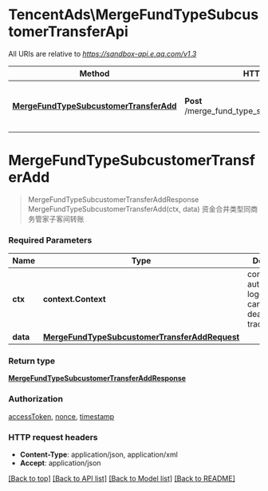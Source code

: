# TencentAds\MergeFundTypeSubcustomerTransferApi

All URIs are relative to *https://sandbox-api.e.qq.com/v1.3*

Method | HTTP request | Description
------------- | ------------- | -------------
[**MergeFundTypeSubcustomerTransferAdd**](MergeFundTypeSubcustomerTransferApi.md#MergeFundTypeSubcustomerTransferAdd) | **Post** /merge_fund_type_subcustomer_transfer/add | 资金合并类型同商务管家子客间转账


# **MergeFundTypeSubcustomerTransferAdd**
> MergeFundTypeSubcustomerTransferAddResponse MergeFundTypeSubcustomerTransferAdd(ctx, data)
资金合并类型同商务管家子客间转账

### Required Parameters

Name | Type | Description  | Notes
------------- | ------------- | ------------- | -------------
 **ctx** | **context.Context** | context for authentication, logging, cancellation, deadlines, tracing, etc.
  **data** | [**MergeFundTypeSubcustomerTransferAddRequest**](MergeFundTypeSubcustomerTransferAddRequest.md)|  | 

### Return type

[**MergeFundTypeSubcustomerTransferAddResponse**](MergeFundTypeSubcustomerTransferAddResponse.md)

### Authorization

[accessToken](../README.md#accessToken), [nonce](../README.md#nonce), [timestamp](../README.md#timestamp)

### HTTP request headers

 - **Content-Type**: application/json, application/xml
 - **Accept**: application/json

[[Back to top]](#) [[Back to API list]](../README.md#documentation-for-api-endpoints) [[Back to Model list]](../README.md#documentation-for-models) [[Back to README]](../README.md)

